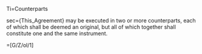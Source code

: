 Ti=Counterparts

sec={This_Agreement} may be executed in two or more counterparts, each of which shall be deemed an original, but all of which together shall constitute one and the same instrument.

=[G/Z/ol/1]
